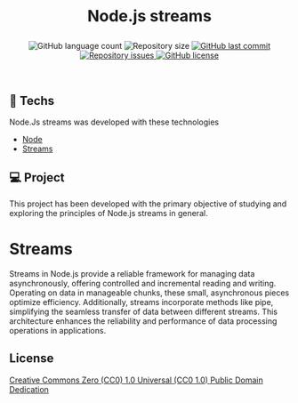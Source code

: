 <h1 align="center">
  <br/>

  Node.js streams
</h1>

<p align="center">
  <img alt="GitHub language count" src="https://img.shields.io/github/languages/count/LucasPereiraMiranda/nodejs-streams">

  <img alt="Repository size" src="https://img.shields.io/github/repo-size/LucasPereiraMiranda/nodejs-streams">
  
  <a href="https://github.com/LucasPereiraMiranda/nodejs-streams/commits/master">
    <img alt="GitHub last commit" src="https://img.shields.io/github/last-commit/LucasPereiraMiranda/nodejs-streams">
  </a>

  <a href="https://github.com/LucasPereiraMiranda/nodejs-streams/issues">
    <img alt="Repository issues" src="https://img.shields.io/github/issues/LucasPereiraMiranda/nodejs-streams">
  </a>

  <a href="https://github.com/LucasPereiraMiranda/nodejs-streams/issues">
    <img alt="GitHub license" src="https://img.shields.io/github/license/LucasPereiraMiranda/nodejs-streams">
  </a>
</p>


<br>

## 🚀 Techs

Node.Js streams was developed with these technologies

- [Node](https://nodejs.org/en)
- [Streams](https://nodejs.org/api/stream.html)

## 💻 Project

This project has been developed with the primary objective of studying and exploring the principles of Node.js streams in general.

# Streams

Streams in Node.js provide a reliable framework for managing data asynchronously, offering controlled and incremental reading and writing. Operating on data in manageable chunks, these small, asynchronous pieces optimize efficiency. Additionally, streams incorporate methods like pipe, simplifying the seamless transfer of data between different streams. This architecture enhances the reliability and performance of data processing operations in applications.




## License

[Creative Commons Zero (CC0) 1.0 Universal (CC0 1.0) Public Domain Dedication](https://creativecommons.org/publicdomain/zero/1.0/deed.en)